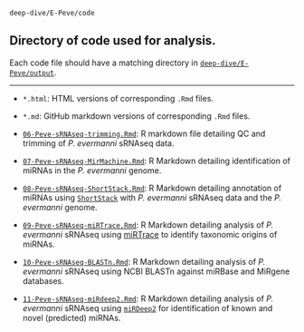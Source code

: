 `deep-dive/E-Peve/code`

## Directory of code used for analysis.

Each code file should have a matching directory in [`deep-dive/E-Peve/output`](https://github.com/urol-e5/deep-dive/tree/main/E-Peve/output/).

---

- `*.html`: HTML versions of corresponding `.Rmd` files.

- `*.md`: GitHub markdown versions of corresponding `.Rmd` files.

- [`06-Peve-sRNAseq-trimming.Rmd`](https://github.com/urol-e5/deep-dive/blob/main/E-Peve/code/06-Peve-sRNAseq-trimming.Rmd): R markdown file detailing QC and trimming of _P. evermanni_ sRNAseq data.

- [`07-Peve-sRNAseq-MirMachine.Rmd`](https://github.com/urol-e5/deep-dive/blob/main/E-Peve/code/07-Peve-sRNAseq-MirMachine.Rmd): R Markdown detailing identification of miRNAs in the _P. evermanni_ genome.

- [`08-Peve-sRNAseq-ShortStack.Rmd`](https://github.com/urol-e5/deep-dive/blob/main/E-Peve/code/08-Peve-sRNAseq-ShortStack.Rmd): R Markdown detailing annotation of miRNAs using [`ShortStack`](https://github.com/MikeAxtell/ShortStack) with _P. evermanni_ sRNAseq data and the _P. evermanni_ genome. 

- [`09-Peve-sRNAseq-miRTrace.Rmd`](https://github.com/urol-e5/deep-dive/blob/main/E-Peve/code/09-Peve-sRNAseq-miRTrace.Rmd): R Markdown detailing analysis of _P. evermanni_ sRNAseq using [miRTrace](https://github.com/friedlanderlab/mirtrace) to identify taxonomic origins of miRNAs.

- [`10-Peve-sRNAseq-BLASTn.Rmd`](https://github.com/urol-e5/deep-dive/blob/main/E-Peve/code/10-Peve-sRNAseq-BLASTn.Rmd): R Markdown detailing analysis of _P. evermanni_ sRNAseq using NCBI BLASTn against miRBase and MiRgene databases.

- [`11-Peve-sRNAseq-miRdeep2.Rmd`](https://github.com/urol-e5/deep-dive/blob/main/E-Peve/code/11-Peve-sRNAseq-miRdeep2.Rmd): R Markdown detailing analysis of _P. evermanni_ sRNAseq using [`miRDeep2`](https://github.com/rajewsky-lab/mirdeep2) for identification of known and novel (predicted) miRNAs.